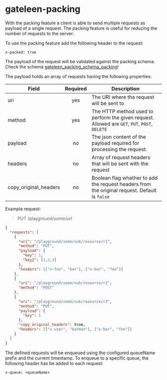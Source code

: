 # gateleen-packing

With the packing feature a client is able to send multiple requests as payload of a single request. The packing feature is useful for reducing the number of requests to the server.

To use the packing feature add the following header to the request:

```
x-packed: true
```
The payload of the request will be validated against the packing schema. Check the schema [gateleen_packing_schema_packing](src/main/resources/gateleen_packing_schema_packing)!

The payload holds an array of requests having the following properties:

| Field                 | Required | Description                                                                                   | 
|-----------------------|:--------:|-----------------------------------------------------------------------------------------------|
| uri                   |   yes    | The URI where the request will be sent to                                                     |
| method                |   yes    | The HTTP method used to perform the given request. Allowed are `GET`, `PUT`, `POST`, `DELETE` |
| payload               |    no    | The json content of the payload required for processing the request.                          |
| headers               |    no    | Array of request headers that will be sent with the request                                   |
| copy_original_headers |    no    | Boolean flag whether to add the request headers from the original request. Default is `false` |

Example request:

> PUT /playground/some/url

```json
{
  "requests": [
    {
      "uri": "/playground/some/sub/resource/r1",
      "method": "PUT",
      "payload": {
        "key": 1,
        "key2": [1,2,3]
      },
      "headers": [["x-foo", "bar"], ["x-bar", "foo"]]
    },
    {
      "uri": "/playground/some/sub/resource/r2",
      "method": "POST"
    },
    {
      "uri": "/playground/some/sub/resource/r3",
      "method": "PUT",
      "payload": {
        "key": 5
      },
      "copy_original_headers": true,
      "headers": [["x-user", "batman"], ["x-bar", "foo"]]
    }    
  ]
}
```
The defined requests will be enqueued using the configured queueName prefix and the current timestamp. To enqueue to a specific queue, the following header has be added to each request:

```
x-queue: <queueName>
```